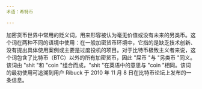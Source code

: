 ```yaml
---
术语：希特币

---
```

加密货币世界中常用的贬义词，用来形容被认为毫无价值或没有未来的另类币。这个词在两种不同的语境中使用：在一般加密货币环境中，它指的是缺乏技术创新、没有提出具体使用案例或主要是过度投机的项目。对于比特币极致主义者来说，这个词包含了比特币（BTC）以外的所有加密货币，因此 "屎币 "与 "另类币 "同义。该词由 "shit "和 "coin "组合而成，"shit "在英语中的意思与 "coin "相同。该词的最初使用可追溯到用户 Ribuck 于 2010 年 11 月 8 日在比特币论坛上发布的一条信息。